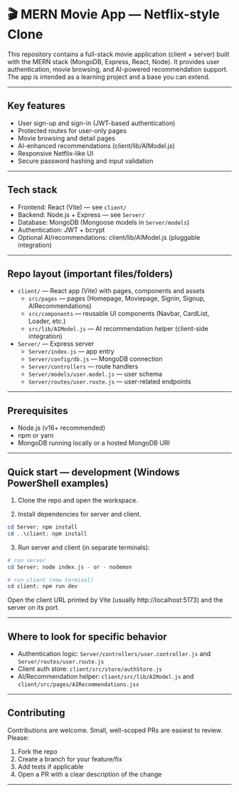# 🎬 MERN Movie App — Netflix-style Clone

This repository contains a full-stack movie application (client + server) built with the MERN stack (MongoDB, Express, React, Node). It provides user authentication, movie browsing, and AI-powered recommendation support. The app is intended as a learning project and a base you can extend.

---

## Key features

- User sign-up and sign-in (JWT-based authentication)
- Protected routes for user-only pages
- Movie browsing and detail pages
- AI-enhanced recommendations (client/lib/AIModel.js)
- Responsive Netflix-like UI
- Secure password hashing and input validation

---

## Tech stack

- Frontend: React (Vite) — see `client/`
- Backend: Node.js + Express — see `Server/`
- Database: MongoDB (Mongoose models in `Server/models`)
- Authentication: JWT + bcrypt
- Optional AI/recommendations: client/lib/AIModel.js (pluggable integration)

---

## Repo layout (important files/folders)

- `client/` — React app (Vite) with pages, components and assets
	- `src/pages` — pages (Homepage, Moviepage, Signin, Signup, AIRecommendations)
	- `src/components` — reusable UI components (Navbar, CardList, Loader, etc.)
	- `src/lib/AIModel.js` — AI recommendation helper (client-side integration)
- `Server/` — Express server
	- `Server/index.js` — app entry
	- `Server/config/db.js` — MongoDB connection
	- `Server/controllers` — route handlers
	- `Server/models/user.model.js` — user schema
	- `Server/routes/user.route.js` — user-related endpoints

---

## Prerequisites

- Node.js (v16+ recommended)
- npm or yarn
- MongoDB running locally or a hosted MongoDB URI

---

## Quick start — development (Windows PowerShell examples)

1) Clone the repo and open the workspace.

2) Install dependencies for server and client.

```powershell
cd Server; npm install
cd ..\client; npm install
```

3)  Run server and client (in separate terminals):

```powershell
# run server
cd Server; node index.js - or - nodemon

# run client (new terminal)
cd client; npm run dev
```

Open the client URL printed by Vite (usually http://localhost:5173) and the server on its port.

---

## Where to look for specific behavior

- Authentication logic: `Server/controllers/user.controller.js` and `Server/routes/user.route.js`
- Client auth store: `client/src/store/authStore.js`
- AI/Recommendation helper: `client/src/lib/AIModel.js` and `client/src/pages/AIRecommendations.jsx`

---

## Contributing

Contributions are welcome. Small, well-scoped PRs are easiest to review. Please:

1. Fork the repo
2. Create a branch for your feature/fix
3. Add tests if applicable
4. Open a PR with a clear description of the change

---
